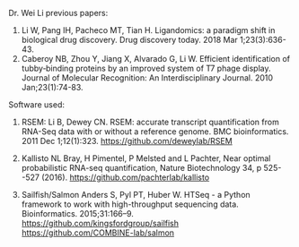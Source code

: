 Dr. Wei Li previous papers:

1. Li W, Pang IH, Pacheco MT, Tian H. Ligandomics: a paradigm shift in biological drug discovery. Drug discovery today. 2018 Mar 1;23(3):636-43.
2. Caberoy NB, Zhou Y, Jiang X, Alvarado G, Li W. Efficient identification of tubby‐binding proteins by an improved system of T7 phage display. 
Journal of Molecular Recognition: An Interdisciplinary Journal. 2010 Jan;23(1):74-83.


Software used:
1. RSEM:
Li B, Dewey CN. RSEM: accurate transcript quantification from RNA-Seq data with or without a reference genome. BMC bioinformatics. 2011 Dec 1;12(1):323.
https://github.com/deweylab/RSEM

2. Kallisto
NL Bray, H Pimentel, P Melsted and L Pachter, Near optimal probabilistic RNA-seq quantification, Nature Biotechnology 34, p 525--527 (2016).
https://github.com/pachterlab/kallisto

3. Sailfish/Salmon
Anders S, Pyl PT, Huber W. HTSeq - a Python framework to work with high-throughput sequencing data. Bioinformatics. 2015;31:166–9.
https://github.com/kingsfordgroup/sailfish
https://github.com/COMBINE-lab/salmon
